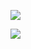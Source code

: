 
![](https://youpaiyun.zongqilive.cn/image/20210108102358.png)

![](https://youpaiyun.zongqilive.cn/image/20210108091212.png)